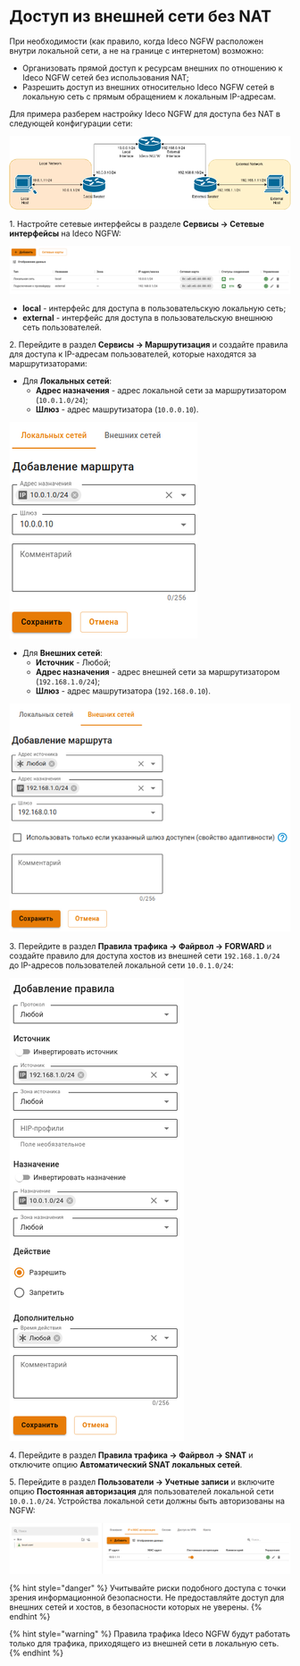 # Доступ из внешней сети без NAT

При необходимости (как правило, когда Ideco NGFW расположен внутри локальной сети, а не на границе с интернетом) возможно:

* Организовать прямой доступ к ресурсам внешних по отношению к Ideco NGFW сетей без использования NAT;
* Разрешить доступ из внешних относительно Ideco NGFW сетей в локальную сеть с прямым обращением к локальным IP-адресам.

Для примера разберем настройку Ideco NGFW для доступа без NAT в следующей конфигурации сети:

![](/.gitbook/assets/access-from-external-network-without-nat.png)

1\. Настройте сетевые интерфейсы в разделе **Сервисы -> Сетевые интерфейсы** на Ideco NGFW:

![](/.gitbook/assets/interfaces.png)

* **local** - интерфейс для доступа в пользовательскую локальную сеть;
* **external** - интерфейс для доступа в пользовательскую внешнюю сеть пользователей.

2\. Перейдите в раздел **Сервисы -> Маршрутизация** и создайте правила для доступа к IP-адресам пользователей, которые находятся за маршрутизаторами:

* Для **Локальных сетей**:
    * **Адрес назначения** - адрес локальной сети за маршрутизатором (`10.0.1.0/24`);
    * **Шлюз** - адрес машрутизатора (`10.0.0.10`).

![](/.gitbook/assets/routing.png)

* Для **Внешних сетей**:
    * **Источник** - Любой;
    * **Адрес назначения** - адрес внешней сети за маршрутизатором (`192.168.1.0/24`);
    * **Шлюз** - адрес машрутизатора (`192.168.0.10`).

![](/.gitbook/assets/routing2.png)

3\. Перейдите в раздел **Правила трафика -> Файрвол -> FORWARD** и создайте правило для доступа хостов из внешней сети `192.168.1.0/24` до IP-адресов пользователей локальной сети `10.0.1.0/24`:

![](/.gitbook/assets/firewall5.png)

4\. Перейдите в раздел **Правила трафика -> Файрвол -> SNAT** и отключите опцию **Автоматический SNAT локальных сетей**.

5\. Перейдите в раздел **Пользователи -> Учетные записи** и включите опцию **Постоянная авторизация** для пользователей локальной сети `10.0.1.0/24`. Устройства локальной сети должны быть авторизованы на NGFW:

![](/.gitbook/assets/firewall6.png)

{% hint style="danger" %}
Учитывайте риски подобного доступа с точки зрения информационной безопасности. Не предоставляйте доступ для внешних сетей и хостов, в безопасности которых не уверены.
{% endhint %}

{% hint style="warning" %}
Правила трафика Ideco NGFW будут работать только для трафика, приходящего из внешней сети в локальную сеть.
{% endhint %}